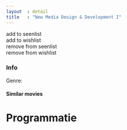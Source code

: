 ```yaml
---
layout  : detail
title   : "New Media Design & Development I"
---
```


<div class="">
	<div class="col-md-12 well">
		<div class="col-md-12" id="title">	</div>
		<div class="col-md-4">	
			<div class="col-md-12" id="poster"></div>
			<div id="state">
				<div class="col-md-12 col-xs-12" id="seen"><a class="white">add to seenlist <span class="glyphicon glyphicon-eye-open"></span></a></div>
				<div class="col-md-12 col-xs-12" id="wish"><a class="white">add to wishlist <span class="glyphicon glyphicon-plus"></span></a></div>
				<div class="col-md-12 col-xs-12" id="removeSeen"><a class="white">remove from seenlist <span class="glyphicon glyphicon-remove"></span></a></div>
				<div class="col-md-12 col-xs-12" id="removeWish"><a class="white">remove from wishlist <span class="glyphicon glyphicon-remove"></span></a></div>
			</div>
		</div>	
		<div class="col-md-8" id="info"><h3 class="white">Info</h3>	</div>
		<div class="col-md-8" id=""><p class='white' id='genre'>Genre: </p>	</div>
		<div class="col-md-8" id="year">	</div>
		<div class="col-md-8" id="director">	</div>
		<div class="col-md-8" id="imdb">	</div>
		<div class="col-md-8" id="site">	</div>
		<div class="col-md-8"><div id="similar"><h4 class="white">Similar movies</h4></div></div>
		<div class="col-md-12" id="video"></div>
	</div>
	<div class="col-md-12 well" id="programmatie" style=""> 
		<div class="col-md-12" id=""><h1 class="white">Programmatie</h1></div>
			<ul class="nav nav-tabs nav-justified" id="plaats"></ul>	
			<div id="gegevens" class="col-md-12 margin gegevens" style="height: 390px;"></div>
		</div>
	</div>
</div>
			